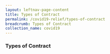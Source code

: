 ```yaml
---
layout: leftnav-page-content
title: Types of Contract
permalink: /covid19-relief/types-of-contract
breadcrumb: Types of Contract
collection_name: covid19
---
```

### Types of Contract ###
